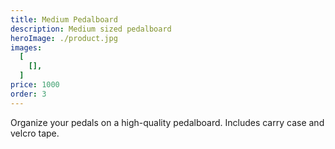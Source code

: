 ```yaml
---
title: Medium Pedalboard
description: Medium sized pedalboard 
heroImage: ./product.jpg
images:
  [
    [],
  ]
price: 1000
order: 3
---
```


Organize your pedals on a high-quality pedalboard. 
Includes carry case and velcro tape.


